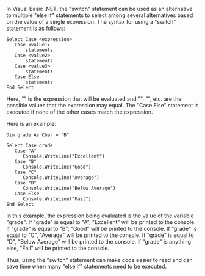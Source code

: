 In Visual Basic .NET, the "switch" statement can be used as an alternative to multiple "else if" statements to select among several alternatives based on the value of a single expression. The syntax for using a "switch" statement is as follows:

```
Select Case <expression>
   Case <value1>
      'statements
   Case <value2>
      'statements
   Case <value3>
      'statements
   Case Else
      'statements
End Select
```

Here, "<expression>" is the expression that will be evaluated and "<value1>", "<value2>", etc. are the possible values that the expression may equal. The "Case Else" statement is executed if none of the other cases match the expression.

Here is an example:

```
Dim grade As Char = "B"

Select Case grade
   Case "A"
      Console.WriteLine("Excellent")
   Case "B"
      Console.WriteLine("Good")
   Case "C"
      Console.WriteLine("Average")
   Case "D"
      Console.WriteLine("Below Average")
   Case Else
      Console.WriteLine("Fail")
End Select
```

In this example, the expression being evaluated is the value of the variable "grade". If "grade" is equal to "A", "Excellent" will be printed to the console. If "grade" is equal to "B", "Good" will be printed to the console. If "grade" is equal to "C", "Average" will be printed to the console. If "grade" is equal to "D", "Below Average" will be printed to the console. If "grade" is anything else, "Fail" will be printed to the console.

Thus, using the "switch" statement can make code easier to read and can save time when many "else if" statements need to be executed.